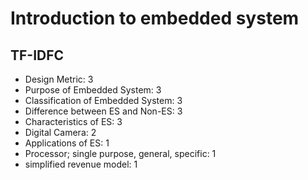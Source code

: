 # Introduction to embedded system

## TF-IDFC

- Design Metric: 3
- Purpose of Embedded System: 3
- Classification of Embedded System: 3
- Difference between ES and Non-ES: 3
- Characteristics of ES: 3
- Digital Camera: 2
- Applications of ES: 1
- Processor; single purpose, general, specific: 1
- simplified revenue model: 1
